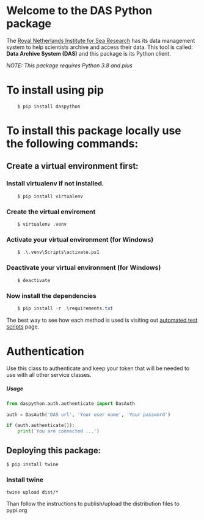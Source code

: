 # Welcome to the DAS Python package

The [Royal Netherlands Institute for Sea Research](https://www.nioz.nl) has its data management system to help scientists archive and access their data. This tool is called: **Data Archive System (DAS)** and this package is its Python client.

_*NOTE: This package requires Python 3.8 and plus*_

# To install using pip

```
    $ pip install daspython
```

# To install this package locally use the following commands:

## Create a virtual environment first:

### Install virtualenv if not installed.
```
    $ pip install virtualenv
```

### Create the virtual enviroment
```
    $ virtualenv .venv
```

### Activate your virtual environment (for Windows)
```
    $ .\.venv\Scripts\activate.ps1   
```

### Deactivate your virtual environment (for Windows)
```
    $ deactivate
```


### Now install the dependencies

```powershell
    $ pip install -r .\requirements.txt
```

The best way to see how each method is used is visiting out [automated test scripts](https://git.nioz.nl/ict-projects/das-python/-/tree/master/tests) page.

# Authentication

Use this class to authenticate and keep your token that will be needed to use with all other service classes.

##### Usage

```python
from daspython.auth.authenticate import DasAuth

auth = DasAuth('DAS url', 'Your user name', 'Your password')

if (auth.authenticate()):
    print('You are connected ...')    
```

## Deploying this package:

```
$ pip install twine
```
### Install twine
```
twine upload dist/*
```
Than follow the instructions to publish/upload the distribution files to pypi.org